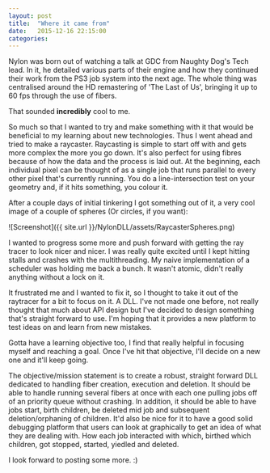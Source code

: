 ```yaml
---
layout: post
title:  "Where it came from"
date:   2015-12-16 22:15:00
categories: 
---
```


Nylon was born out of watching a talk at GDC from Naughty Dog's Tech lead. In it, he detailed various parts of their engine and how they continued their work from the PS3 job system into the next age.
The whole thing was centralised around the HD remastering of 'The Last of Us', bringing it up to 60 fps through the use of fibers. 

That sounded **incredibly** cool to me.

So much so that I wanted to try and make something with it that would be beneficial to my learning about new technologies. Thus I went ahead and tried to make a raycaster. 
Raycasting is simple to start off with and gets more complex the more you go down. It's also perfect for using fibres because of how the data and the process is laid out.
At the beginning, each individual pixel can be thought of as a single job that runs parallel to every other pixel that's currently running. You do a line-intersection test on your geometry and, if it hits something, you colour it.

After a couple days of initial tinkering I got something out of it, a very cool image of a couple of spheres (Or circles, if you want):

![Screenshot]({{ site.url }}/NylonDLL/assets/RaycasterSpheres.png)

I wanted to progress some more and push forward with getting the ray tracer to look nicer and nicer.
I was really quite excited until I kept hitting stalls and crashes with the multithreading. My naive implementation of a scheduler was holding me back a bunch. It wasn't atomic, didn't really anything without a lock on it.

It frustrated me and I wanted to fix it, so I thought to take it out of the raytracer for a bit to focus on it. A DLL. I've not made one before, not really thought that much about API design but I've decided to design something that's straight forward to use.
I'm hoping that it provides a new platform to test ideas on and learn from new mistakes.

Gotta have a learning objective too, I find that really helpful in focusing myself and reaching a goal. Once I've hit that objective, I'll decide on a new one and it'll keep going.

The objective/mission statement is to create a robust, straight forward DLL dedicated to handling fiber creation, execution and deletion. It should be able to handle running several fibers at once with each one pulling jobs off of an priority queue without crashing.
In addition, it should be able to have jobs start, birth children, be deleted mid job and subsequent deletion/orphaning of children. It'd also be nice for it to have a good solid debugging platform that users can look at graphically to get an idea of what they are dealing with.
How each job interacted with which, birthed which children, got stopped, started, yiedled and deleted.

I look forward to posting some more. :)
